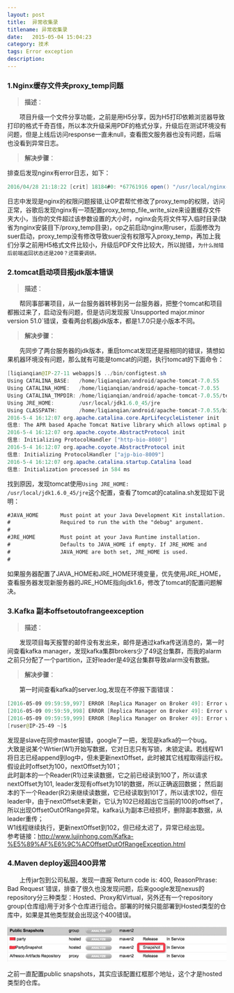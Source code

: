 ```yaml
---
layout: post
title:  异常收集录
titlename: 异常收集录
date:   2015-05-04 15:04:23 
category: 技术
tags: Error exception
description:
---
```

### 1.Nginx缓存文件夹proxy_temp问题

>**描述**：

<p style="text-indent: 2em">项目升级一个文件分享功能，之前是用H5分享，因为H5打印依赖浏览器导致打印的格式千奇百怪，所以本次升级采用PDF的格式分享，升级后在测试环境没有问题，但是上线后访问response一直未null，查看图文服务器也没有问题，后端也没看到异常日志。

>**解决步骤**：

排查后发现nginx有error日志，如下：

```java
2016/04/28 21:18:22 [crit] 18184#0: *67761916 open() "/usr/local/nginx-1.6.2/proxy_temp/3/33/0000494333" failed (13: Permission denied) while reading upstream, client: 202.85.216.162, server: static.zufangzi.com, request: "GET /GET/downloader/file/T233DE69AEE79451FAADC928AB73057C0.do HTTP/1.1", upstream: "http://*******:8080/GET/downloader/file/T233DE69AEE79451FAADC928AB73057C0.do",host:"static.******.com"
```
日志中发现是nginx的权限问题报错,让OP君帮忙修改了proxy_temp的权限，访问正常，谷歌后发现nginx有一项配置proxy_temp_file_write_size来设置缓存文件夹大小，当你的文件超过该参数设置的大小时，nginx会先将文件写入临时目录(缺省为nginx安装目下/proxy_temp目录)，op之前启动nginx用ruser，后面修改为suer启动，proxy_temp没有修改导致suer没有权限写入proxy_temp，再加上我们分享之前用H5格式文件比较小，升级后PDF文件比较大，所以抛错，`为什么抛错后前端返回状态还是200？还需要调研。`

### 2.tomcat启动项目报jdk版本错误

>**描述**：

<p style="text-indent: 2em">帮同事部署项目，从一台服务器转移到另一台服务器，把整个tomcat和项目都搬过来了，启动没有问题，但是访问发现报`Unsupported major.minor version 51.0`错误，查看两台机器jdk版本，都是1.7.0只是小版本不同。

>**解决步骤**：

<p style="text-indent: 2em">先同步了两台服务器的jdk版本，重启tomcat发现还是报相同的错误，猜想如果机器环境没有问题，那么就有可能是tomcat的问题，执行tomcat的下面命令：

```java
[liqianqian@IP-27-11 webapps]$ ../bin/configtest.sh 
Using CATALINA_BASE:   /home/liqianqian/android/apache-tomcat-7.0.55
Using CATALINA_HOME:   /home/liqianqian/android/apache-tomcat-7.0.55
Using CATALINA_TMPDIR: /home/liqianqian/android/apache-tomcat-7.0.55/temp
Using JRE_HOME:        /usr/local/jdk1.6.0_45/jre
Using CLASSPATH:       /home/liqianqian/android/apache-tomcat-7.0.55/bin/bootstrap.jar:/home/liqianqian/android/apache-tomcat-7.0.55/bin/tomcat-juli.jar
2016-5-4 16:12:07 org.apache.catalina.core.AprLifecycleListener init
信息: The APR based Apache Tomcat Native library which allows optimal performance in production environments was not found on the java.library.path: /usr/local/jdk1.6.0_45/jre/lib/amd64/server:/usr/local/jdk1.6.0_45/jre/lib/amd64:/usr/local/jdk1.6.0_45/jre/../lib/amd64:/usr/java/packages/lib/amd64:/usr/lib64:/lib64:/lib:/usr/lib
2016-5-4 16:12:07 org.apache.coyote.AbstractProtocol init
信息: Initializing ProtocolHandler ["http-bio-8080"]
2016-5-4 16:12:07 org.apache.coyote.AbstractProtocol init
信息: Initializing ProtocolHandler ["ajp-bio-8009"]
2016-5-4 16:12:07 org.apache.catalina.startup.Catalina load
信息: Initialization processed in 584 ms
```
找到原因，发现tomcat使用`Using JRE_HOME:        /usr/local/jdk1.6.0_45/jre`这个配置，查看了tomcat的catalina.sh发现如下说明：

```xml
#JAVA_HOME       Must point at your Java Development Kit installation.
#                Required to run the with the "debug" argument.
#
#JRE_HOME        Must point at your Java Runtime installation.
#                Defaults to JAVA_HOME if empty. If JRE_HOME and      
#                JAVA_HOME are both set, JRE_HOME is used.
#                   
```
如果服务器配置了JAVA\_HOME和JRE\_HOME环境变量，优先使用JRE\_HOME，查看服务器发现新服务器的JRE_HOME指向jdk1.6，修改了tomcat的配置问题解决。

### 3.Kafka 副本offsetoutofrangeexception

>**描述**：

<p style="text-indent: 2em">发现项目每天报警的邮件没有发出来，邮件是通过kafka传送消息的，第一时间查看kafka manager，发现kafka集群brokers少了49这台集群，而我的alarm之前只分配了一个partition，正好leader是49这台集群导致alarm没有数据。

>**解决步骤**：

<p style="text-indent: 2em">第一时间查看kafka的server.log,发现在不停报下面错误：

```powershell
[2016-05-09 09:59:59,997] ERROR [Replica Manager on Broker 49]: Error when processing fetch request for partition [dubbo_service,2] offset 1921401561 from consumer with correlation id 100013061. Possible cause: Request for offset 1921401561 but we only have log segments in the range 1925414437 to 1933531719. (kafka.server.ReplicaManager)
[2016-05-09 09:59:59,998] ERROR [Replica Manager on Broker 49]: Error when processing fetch request for partition [dubbo_service,2] offset 1921401561 from consumer with correlation id 100013062. Possible cause: Request for offset 1921401561 but we only have log segments in the range 1925414437 to 1933531719. (kafka.server.ReplicaManager)
[2016-05-09 09:59:59,999] ERROR [Replica Manager on Broker 49]: Error when processing fetch request for partition [dubbo_service,2] offset 1921401561 from consumer with correlation id 100013063. Possible cause: Request for offset 1921401561 but we only have log segments in the range 1925414437 to 1933531719. (kafka.server.ReplicaManager)
[ruser@IP-25-49 ~]$ 
```
发现是slave在同步master报错，google了一把，发现是kafka的一个bug。<br>
大致是说某个Wrtier(W1)开始写数据，它对日志只有写锁，未锁定读。若线程W1将日志已经append到log中，但未更新nextOffset，此时被其它线程取得运行权。假设此时offset为100，nextOffset为101；<br>
此时副本的一个Reader(R1)过来读数据，它之前已经读到100了，所以请求nextOffset为101, leader发现有offset为101的数据，所以正确返回数据；
然后副本的下一个Reader(R2)来继续读数据，它已经读取到101了，所以请求102，但在leader中，由于nextOffset未更新，它认为102已经超出它当前的100的offset了，所以出现OffsetOutOfRange异常。kafka认为副本已经损坏，删除副本数据，从leader重传；<br>
W1线程继续执行，更新nextOffset到102，但已经太迟了，异常已经出现。<br>
参考链接：http://www.lujinhong.com/Kafka-%E5%89%AF%E6%9C%ACOffsetOutOfRangeException.html


### 4.Maven deploy返回400异常

<p style="text-indent: 2em">上传jar包到公司私服，发现一直报`Return code is: 400, ReasonPhrase: Bad Request`错误，排查了很久也没发现问题，后来google发现nexus的repository分三种类型：Hosted、Proxy和Virtual，另外还有一个repository group(仓库组)用于对多个仓库进行组合。部署的时候只能部署到Hosted类型的仓库中，如果是其他类型就会出现这个400错误。

![Alt text](/public/img/technology/exception-1.png)

之前一直配置public snapshots，其实应该配置红框那个地址，这个才是hosted类型的仓库。